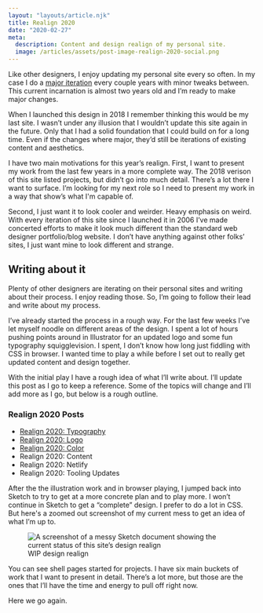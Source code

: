 ```yaml
---
layout: "layouts/article.njk"
title: Realign 2020
date: "2020-02-27"
meta:
  description: Content and design realign of my personal site.
  image: /articles/assets/post-image-realign-2020-social.png
---
```


<p class="entry-intro">
  Like other designers, I enjoy updating my personal site every so often. In my
  case I do a <a href="/about#versions">major iteration</a> every couple years
  with minor tweaks between. This current incarnation is almost two years old
  and I’m ready to make major changes.
</p>

<p>
  When I launched this design in 2018 I remember thinking this would be my last
  site. I wasn’t under any illusion that I wouldn’t update this site again in
  the future. Only that I had a solid foundation that I could build on for a
  long time. Even if the changes where major, they’d still be iterations of
  existing content and aesthetics.
</p>

<p>
  I have two main motivations for this year’s realign. First, I want to present
  my work from the last few years in a more complete way. The 2018 verison of
  this site listed projects, but didn’t go into much detail. There’s a lot there
  I want to surface. I’m looking for my next role so I need to present my work
  in a way that show’s what I'm capable of.
</p>
<p>
  Second, I just want it to look cooler and weirder. Heavy emphasis on weird.
  With every iteration of this site since I launched it in 2006 I’ve made
  concerted efforts to make it look much different than the standard web
  designer portfolio/blog website. I don’t have anything against other folks’
  sites, I just want mine to look different and strange.
</p>

<h2>Writing about it</h2>
<p>
  Plenty of other designers are iterating on their personal sites and writing
  about their process. I enjoy reading those. So, I’m going to follow their lead
  and write about my process.
</p>
<p>
  I’ve already started the process in a rough way. For the last few weeks I’ve
  let myself noodle on different areas of the design. I spent a lot of hours
  pushing points around in Illustrator for an updated logo and some fun
  typography squigglevision. I spent, I don’t know how long just fiddling with
  CSS in browser. I wanted time to play a while before I set out to really get
  updated content and design together.
</p>

<p>
  With the initial play I have a rough idea of what I’ll write about. I’ll
  update this post as I go to keep a reference. Some of the topics will change
  and I’ll add more as I go, but below is a rough outline.
</p>

<h3>Realign 2020 Posts</h3>
<ul>
  <li>
    <a href="https://tylergaw.com/articles/realign-2020-typography"
      >Realign 2020: Typography</a
    >
  </li>
  <li>
    <a href="https://tylergaw.com/articles/realign-2020-logo"
      >Realign 2020: Logo</a
    >
  </li>
  <li>
    <a href="https://tylergaw.com/articles/realign-2020-color"
      >Realign 2020: Color</a
    >
  </li>
  <li><a class="link--future">Realign 2020: Content</a></li>
  <li><a class="link--future">Realign 2020: Netlify</a></li>
  <li><a class="link--future">Realign 2020: Tooling Updates</a></li>
</ul>

<p>
  After the the illustration work and in browser playing, I jumped back into
  Sketch to try to get at a more concrete plan and to play more. I won’t
  continue in Sketch to get a “complete” design. I prefer to do a lot in CSS.
  But here's a zoomed out screenshot of my current mess to get an idea of what
  I’m up to.
</p>

<figure>
  <img
    src="/articles/assets/post-image-realign-2020-initial-sketch.png"
    alt="A screenshot of a messy Sketch document showing the current status of this site’s design realign"
  />
  <figcaption>
    WIP design realign
  </figcaption>
</figure>

<p>
  You can see shell pages started for projects. I have six main buckets of work
  that I want to present in detail. There’s a lot more, but those are the ones
  that I’ll have the time and energy to pull off right now.
</p>

<p>
  Here we go again.
</p>
